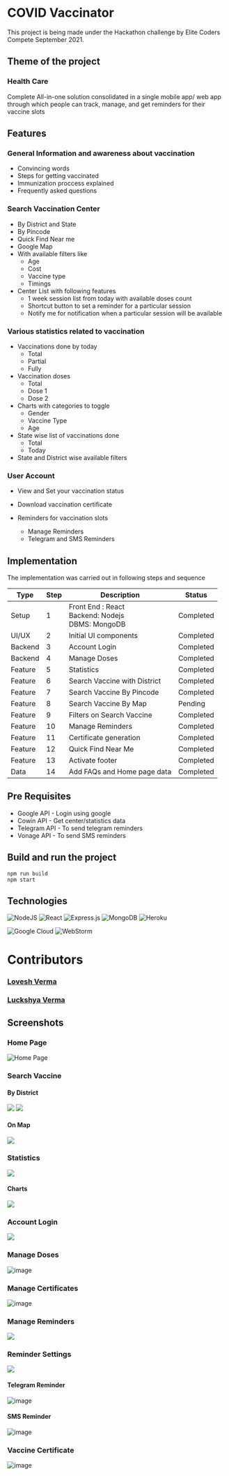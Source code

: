 # COVID Vaccinator

This project is being made under the Hackathon challenge by Elite Coders Compete September 2021.

## Theme of the project
### Health Care
Complete All-in-one solution consolidated in a single mobile app/ web app through which
people can track, manage, and get reminders for their vaccine slots

## Features
### General Information and awareness about vaccination
- Convincing words
- Steps for getting vaccinated
- Immunization proccess explained
- Frequently asked questions

### Search Vaccination Center
- By District and State
- By Pincode
- Quick Find Near me
- Google Map
- With available filters like
    - Age
    - Cost
    - Vaccine type
    - Timings
- Center List with following features
    - 1 week session list from today with available doses count
    - Shortcut button to set a reminder for a particular session
    - Notify me for notification when a particular session will be available

### Various statistics related to vaccination
- Vaccinations done by today
    - Total
    - Partial
    - Fully
- Vaccination doses
    - Total
    - Dose 1
    - Dose 2
- Charts with categories to toggle
    - Gender
    - Vaccine Type
    - Age
- State wise list of vaccinations done
    - Total
    - Today
- State and District wise available filters

### User Account
- View and Set your vaccination status
- Download vaccination certificate

- Reminders for vaccination slots
    - Manage Reminders
    - Telegram and SMS Reminders

## Implementation

The implementation was carried out in following steps and sequence

Type  | Step | Description | Status
------------- | ------------- | ------------- | -------------
Setup  | 1 | Front End : React<br>Backend: Nodejs<br>DBMS: MongoDB | Completed
UI/UX | 2 | Initial UI components | Completed
Backend | 3 | Account Login | Completed
Backend | 4 | Manage Doses | Completed
Feature | 5 | Statistics | Completed
Feature | 6 | Search Vaccine with District | Completed
Feature | 7 | Search Vaccine By Pincode | Completed
Feature | 8 | Search Vaccine By Map | Pending
Feature | 9 | Filters on Search Vaccine | Completed
Feature | 10 | Manage Reminders | Completed
Feature | 11 | Certificate generation | Completed
Feature | 12 | Quick Find Near Me | Completed
Feature | 13 | Activate footer | Completed
Data | 14 | Add FAQs and Home page data | Completed

## Pre Requisites
- Google API - Login using google
- Cowin API - Get center/statistics data
- Telegram API - To send telegram reminders
- Vonage API - To send SMS reminders

## Build and run the project
```
npm run build
npm start
```

## Technologies
![NodeJS](https://img.shields.io/badge/node.js-6DA55F?style=for-the-badge&logo=node.js&logoColor=white) ![React](https://img.shields.io/badge/react-%2320232a.svg?style=for-the-badge&logo=react&logoColor=%2361DAFB) ![Express.js](https://img.shields.io/badge/express.js-%23404d59.svg?style=for-the-badge&logo=express&logoColor=%2361DAFB) ![MongoDB](https://img.shields.io/badge/MongoDB-%234ea94b.svg?style=for-the-badge&logo=mongodb&logoColor=white) ![Heroku](https://img.shields.io/badge/heroku-%23430098.svg?style=for-the-badge&logo=heroku&logoColor=white)

![Google Cloud](https://img.shields.io/badge/GoogleCloud-%234285F4.svg?style=for-the-badge&logo=google-cloud&logoColor=white) ![WebStorm](https://img.shields.io/badge/webstorm-143?style=for-the-badge&logo=webstorm&logoColor=white&color=black)

# Contributors
### [Lovesh Verma](https://github.com/lovesh12)
### [Luckshya Verma](https://github.com/Luckshya)

## Screenshots
### Home Page
![Home Page](https://i.imgur.com/8VtHDbb.png "Home Page")

### Search Vaccine
#### By District
![](https://imgur.com/OhDXfJv.png)
![](https://imgur.com/5cWgr6V.png)

#### On Map
![](https://imgur.com/eIMFcNH.png)

### Statistics
![](https://imgur.com/OhDXfJv.png)

#### Charts
![](https://imgur.com/YJNuwUQ.png)

### Account Login
![](https://imgur.com/dr6nODy.png)

### Manage Doses
![image](https://user-images.githubusercontent.com/24871407/136822254-b0ebae66-33bb-4087-a8fe-94937748bc04.png)

### Manage Certificates
![image](https://user-images.githubusercontent.com/24871407/136822301-f92e6257-90d5-4b4d-b18b-066800038cad.png)

### Manage Reminders
![](https://imgur.com/wEh2sqx.png)

### Reminder Settings
![](https://imgur.com/MYFikCr.png)

#### Telegram Reminder
![image](https://user-images.githubusercontent.com/24871407/136822926-21a27814-69b8-4a4c-bf29-2a292ca0dfab.png)

#### SMS Reminder
![image](https://user-images.githubusercontent.com/24871407/136823452-365bec00-96ff-489f-a6ac-81ee616106d2.png)

### Vaccine Certificate
![image](https://user-images.githubusercontent.com/24871407/136823636-b54d46e7-587b-48e8-b6f0-0658dc0ea03a.png)


